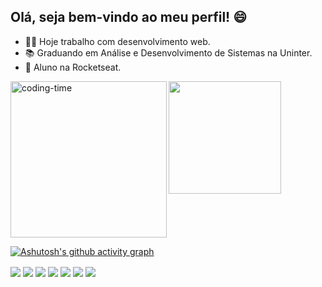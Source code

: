 ## Olá, seja bem-vindo ao meu perfil! 😄

- 👨‍💻 Hoje trabalho com desenvolvimento web.
- 📚 Graduando em Análise e Desenvolvimento de Sistemas na Uninter.
- 🚀 Aluno na Rocketseat.

<div style="display: flex; flex-direction: row;">
  <div>
    <img align="left" height="250" alt="coding-time" src="https://github.com/Spanserki/nextjs-leafletmap/assets/97187822/061a0ea9-848f-4cde-b7a6-490ac95642b5">    
  </div>
  <div>
    <img height="180em" src="https://github-readme-stats.vercel.app/api/top-langs/?username=Spanserki&layout=compact&langs_count=7&theme=dark&include_all_commits=true&count_public=true"/>
  </div>
</div>

[![Ashutosh's github activity graph](https://github-readme-activity-graph.vercel.app/graph?username=Spanserki&bg_color=0a0a0a&color=ffffff&line=3b55b5&point=006eff&area=true&hide_border=true)](https://github.com/ashutosh00710/github-readme-activity-graph)

  <div style="display: flex, gap: 10px">
    <img align="center" src="https://img.shields.io/badge/React-20232A?style=for-the-badge&logo=react&logoColor=61DAFB" />
    <img align="center" src="https://img.shields.io/badge/next.js-000000?style=for-the-badge&logo=nextdotjs&logoColor=white" />
    <img align="center" src="https://img.shields.io/badge/Node.js-339933?style=for-the-badge&logo=nodedotjs&logoColor=white" />
    <img align="center" src="https://img.shields.io/badge/TypeScript-007ACC?style=for-the-badge&logo=typescript&logoColor=white" />
    <img align="center" src="https://img.shields.io/badge/Chakra--UI-319795?style=for-the-badge&logo=chakra-ui&logoColor=white" />
    <img align="center" src="https://img.shields.io/badge/Tailwind_CSS-38B2AC?style=for-the-badge&logo=tailwind-css&logoColor=white" />
    <img align="center" src="https://img.shields.io/badge/styled--components-DB7093?style=for-the-badge&logo=styled-components&logoColor=white" />
  </div>
